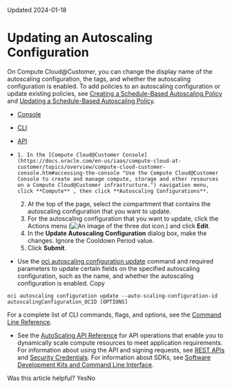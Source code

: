 Updated 2024-01-18
# Updating an Autoscaling Configuration
On Compute Cloud@Customer, you can change the display name of the autoscaling configuration, the tags, and whether the autoscaling configuration is enabled.
To add policies to an autoscaling configuration or update existing policies, see [Creating a Schedule-Based Autoscaling Policy](https://docs.oracle.com/en-us/iaas/compute-cloud-at-customer/topics/compute/creating-a-schedule-based-autoscaling-policy.htm#creating-a-schedule-based-autoscaling-policy "On Compute Cloud@Customer, you can create schedule-based autoscaling policies.") and [Updating a Schedule-Based Autoscaling Policy](https://docs.oracle.com/en-us/iaas/compute-cloud-at-customer/topics/compute/updating-a-schedule-based-autoscaling-policy.htm#updating-a-schedule-based-autoscaling-policy "On Compute Cloud@Customer, you can update a autoscaling policy display name, either the target pool size or the lifecycle action, and the execution schedule. You can also enable or disable the policy.").
  * [Console](https://docs.oracle.com/en-us/iaas/compute-cloud-at-customer/topics/compute/updating-an-autoscaling-configuration.htm)
  * [CLI](https://docs.oracle.com/en-us/iaas/compute-cloud-at-customer/topics/compute/updating-an-autoscaling-configuration.htm)
  * [API](https://docs.oracle.com/en-us/iaas/compute-cloud-at-customer/topics/compute/updating-an-autoscaling-configuration.htm)


  *     1. In the [Compute Cloud@Customer Console](https://docs.oracle.com/en-us/iaas/compute-cloud-at-customer/topics/overview/compute-cloud-customer-console.htm#accessing-the-console "Use the Compute Cloud@Customer Console to create and manage compute, storage and other resources on a Compute Cloud@Customer infrastructure.") navigation menu, click **Compute** , then click **Autoscaling Configurations**.
    2. At the top of the page, select the compartment that contains the autoscaling configuration that you want to update.
    3. For the autoscaling configuration that you want to update, click the Actions menu (![An image of the three dot icon.](https://docs.oracle.com/en-us/iaas/compute-cloud-at-customer/images/three-dots.png)) and click **Edit**.
    4. In the **Update Autoscaling Configuration** dialog box, make the changes. Ignore the Cooldown Period value.
    5. Click **Submit**.
  * Use the [oci autoscaling configuration update](https://docs.oracle.com/iaas/tools/oci-cli/latest/oci_cli_docs/cmdref/autoscaling/configuration/update.html) command and required parameters to update certain fields on the specified autoscaling configuration, such as the name, and whether the autoscaling configuration is enabled.
Copy
```
oci autoscaling configuration update --auto-scaling-configuration-id autoscalingConfiguration_OCID [OPTIONS]
```

For a complete list of CLI commands, flags, and options, see the [Command Line Reference](https://docs.oracle.com/iaas/tools/oci-cli/latest/oci_cli_docs/index.html).
  * See the [ AutoScaling API Reference](https://docs.oracle.com/iaas/api/#/en/autoscaling/latest/) for API operations that enable you to dynamically scale compute resources to meet application requirements.
For information about using the API and signing requests, see [REST APIs](https://docs.oracle.com/iaas/Content/API/Concepts/usingapi.htm#REST_APIs) and [Security Credentials](https://docs.oracle.com/iaas/Content/General/Concepts/credentials.htm). For information about SDKs, see [Software Development Kits and Command Line Interface](https://docs.oracle.com/iaas/Content/API/Concepts/sdks.htm#Software_Development_Kits_and_Command_Line_Interface).


Was this article helpful?
YesNo

